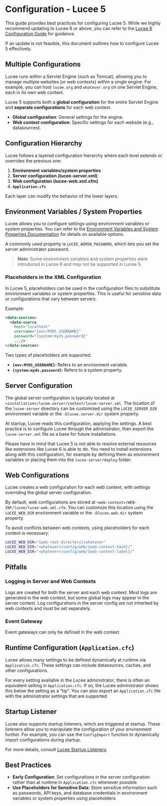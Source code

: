 
<!--
{
  "title": "Configuration Lucee 5",
  "id": "config",
  "categories": ["configuration"],
  "description": "Best practices for configuring Lucee 5 environments.",
  "keywords": ["configuration", "config", "lucee-server.xml", "lucee-web.xml", "Lucee 5"]
}
-->

# Configuration - Lucee 5

This guide provides best practices for configuring Lucee 5. While we highly recommend updating to Lucee 6 or above, 
you can refer to the [Lucee 6 Configuration Guide](https://github.com/lucee/lucee-docs/blob/master/docs/recipes/configuration.md) for guidance. 

If an update is not feasible, this document outlines how to configure Lucee 5 effectively.

## Multiple Configurations

Lucee runs within a Servlet Engine (such as Tomcat), allowing you to manage multiple websites (or web contexts) within a single engine.
For example, you can host `lucee.org` and `whatever.org` on one Servlet Engine, each in its own web context.

Lucee 5 supports both a **global configuration** for the entire Servlet Engine and **separate configurations** for each web context.

- **Global configuration**: General settings for the engine.
- **Web context configuration**: Specific settings for each website (e.g., datasources).

## Configuration Hierarchy

Lucee follows a layered configuration hierarchy where each level extends or overrides the previous one:

1. **Environment variables/system properties**
2. **Server configuration (lucee-server.xml)**
3. **Web configuration (lucee-web.xml.cfm)**
4. **`Application.cfc`**

Each layer can modify the behavior of the lower layers.

## Environment Variables / System Properties

Lucee allows you to configure settings using environment variables or system properties. 
You can refer to the [Environment Variables and System Properties Documentation](https://github.com/lucee/lucee-docs/blob/master/docs/recipes/environment-variables-system-properties.md) for details on available options.

A commonly used property is `LUCEE_ADMIN_PASSWORD`, which lets you set the server administrator password.

> **Note**: Some environment variables and system properties were introduced in Lucee 6 and may not be supported in Lucee 5.

### Placeholders in the XML Configuration

In Lucee 5, placeholders can be used in the configuration files to substitute environment variables or system properties. This is useful for sensitive data or configurations that vary between servers.

Example:

```xml
<data-sources>
  <data-source 
    host="localhost"
    username="{env:MYDS_USERNAME}"
    password="{system:myds.password}" 
    .../>
</data-sources>
```

Two types of placeholders are supported:

- **`{env:MYDS_USERNAME}`**: Refers to an environment variable.
- **`{system:myds.password}`**: Refers to a system property.

## Server Configuration

The global server configuration is typically located at `<installation>/lucee-server/context/lucee-server.xml`. 
The location of the `lucee-server` directory can be customized using the `LUCEE_SERVER_DIR` environment 
variable or the `-Dlucee.server.dir` system property.

At startup, Lucee reads this configuration, applying the settings. 
A best practice is to configure Lucee through the administrator, then export the 
`lucee-server.xml` file as a base for future installations.

Please have in mind that Lucee 5 is not able to resolve external resources like extensions like Lucee 6 is able to do.
You need to install extensions along with this configuration, for example by defining them as environment variables or placing them into the `lucee-server/deploy` folder.

## Web Configurations

Lucee creates a web configuration for each web context, with settings overriding the global 
server configuration.

By default, web configurations are stored at `<web-context>/WEB-INF/lucee/lucee-web.xml.cfm`. You can customize 
this location using the `LUCEE_WEB_DIR` environment variable or the `-Dlucee.web.dir` system property.

To avoid conflicts between web contexts, using placeholders for each context is necessary:

```bash
LUCEE_WEB_DIR="{web-root-directory}/whatever"
LUCEE_WEB_DIR="<whatever>/config/web/{web-context-hash}/"
LUCEE_WEB_DIR="<whatever>/config/web/{web-context-label}/"
```

## Pitfalls

### Logging in Server and Web Contexts

Logs are created for both the server and each web context. Most logs are generated in 
the web context, but some global logs may appear in the server context. Log configurations in the server config 
are not inherited by web contexts and must be set separately.

### Event Gateway

Event gateways can only be defined in the web context.

## Runtime Configuration (`Application.cfc`)

Lucee allows many settings to be defined dynamically at runtime via `Application.cfc`. These settings can include 
datasources, caches, and other configurations.

For every setting available in the Lucee administrator, there is often an equivalent setting in `Application.cfc`. 
If so, the Lucee administrator shows this below the setting as a "tip". You can also export an `Application.cfc` file 
with the administrator settings that are supported.

## Startup Listener

Lucee also supports startup listeners, which are triggered at startup. These listeners allow you to manipulate 
the configuration of your environment further. For example, you can use the `ConfigImport` function to dynamically 
import configurations during startup.

For more details, consult [Lucee Startup Listeners](https://github.com/lucee/lucee-docs/blob/master/docs/recipes/startup-listeners-code.md).

## Best Practices

- **Early Configuration**: Set configurations in the server configuration rather than at runtime in `Application.cfc` 
whenever possible.
- **Use Placeholders for Sensitive Data**: Store sensitive information such as passwords, API keys, and database credentials 
in environment variables or system properties using placeholders.
